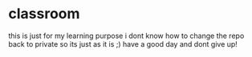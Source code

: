 # classroom
this is just for my learning purpose 
i dont know how to change the repo back to private 
so its just as it is ;)
have a good day and dont give up!
